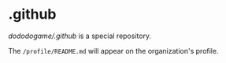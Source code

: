 # .github

*dododogame/.github* is a special repository.

The `/profile/README.md` will appear on the organization's profile.
